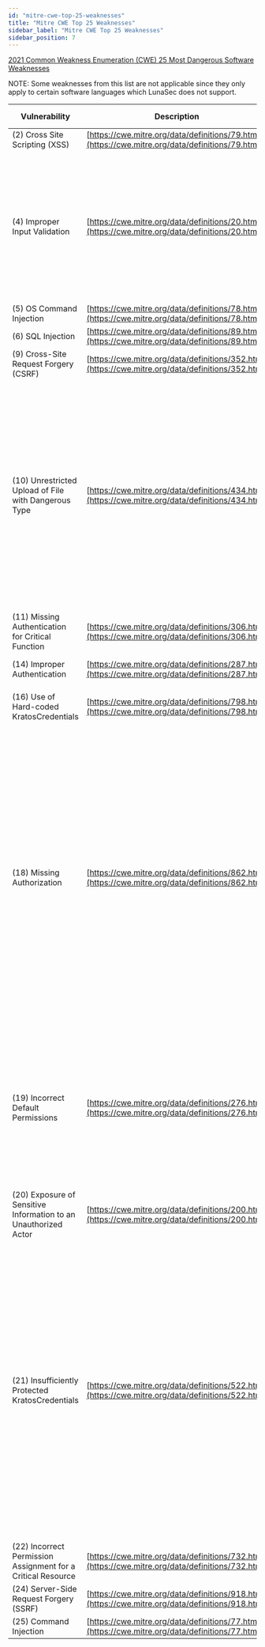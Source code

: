 ```yaml
---
id: "mitre-cwe-top-25-weaknesses"
title: "Mitre CWE Top 25 Weaknesses"
sidebar_label: "Mitre CWE Top 25 Weaknesses"
sidebar_position: 7
---
```

<!--
  ~ Copyright by LunaSec (owned by Refinery Labs, Inc)
  ~
  ~ Licensed under the Creative Commons Attribution-ShareAlike 4.0 International
  ~ (the "License"); you may not use this file except in compliance with the
  ~ License. You may obtain a copy of the License at
  ~
  ~ https://creativecommons.org/licenses/by-sa/4.0/legalcode
  ~
  ~ See the License for the specific language governing permissions and
  ~ limitations under the License.
  ~
-->
[2021 Common Weakness Enumeration (CWE) 25 Most Dangerous Software Weaknesses](https://cwe.mitre.org/top25/archive/2021/2021_cwe_top25.html)

NOTE: Some weaknesses from this list are not applicable since they only apply to certain software languages which LunaSec does not support.

| Vulnerability | Description | LunaSec Mitigation |
| --- | --- | --- |
| (2) Cross Site Scripting (XSS) | [https://cwe.mitre.org/data/definitions/79.html](https://cwe.mitre.org/data/definitions/79.html) | [XSS Mitigation](/pages/how-it-works/security/vulns-and-mitigations#cross-site-scripting-xss) |
| (4) Improper Input Validation | [https://cwe.mitre.org/data/definitions/20.html](https://cwe.mitre.org/data/definitions/20.html) | The LunaSec Tokenizer only ever treats data as data when it is being stored. In the LunaSec Secure Frame, there are hardened data validators which can enforce validation for certain formats (ex. credit card numbers). |
| (5) OS Command Injection | [https://cwe.mitre.org/data/definitions/78.html](https://cwe.mitre.org/data/definitions/78.html) | [Code Injection Mitigation](/pages/how-it-works/security/vulns-and-mitigations#code-injection) |
| (6) SQL Injection | [https://cwe.mitre.org/data/definitions/89.html](https://cwe.mitre.org/data/definitions/89.html) | [SQL Injection Mitigation](/pages/how-it-works/security/vulns-and-mitigations#sql-injection)  |
| (9) Cross-Site Request Forgery (CSRF) | [https://cwe.mitre.org/data/definitions/352.html](https://cwe.mitre.org/data/definitions/352.html) | [SQL Injection Mitigation](/pages/how-it-works/security/vulns-and-mitigations#cross-site-request-forgery-csrf) |
| (10) Unrestricted Upload of File with Dangerous Type | [https://cwe.mitre.org/data/definitions/434.html](https://cwe.mitre.org/data/definitions/434.html) | Using blob storage to securely store sensitive data, such as S3, means that data will only ever be treated as data. If file processing needs to be performed on files uploaded to LunaSec, using LunaSec Functions will greatly reduce the impact of this vulnerability if it exists in your application&#39;s code or a third party library you might use. |
| (11) Missing Authentication for Critical Function | [https://cwe.mitre.org/data/definitions/306.html](https://cwe.mitre.org/data/definitions/306.html) | [Improper Access Control Mitigation](/pages/how-it-works/security/vulns-and-mitigations#improper-access-control) |
| (14) Improper Authentication | [https://cwe.mitre.org/data/definitions/287.html](https://cwe.mitre.org/data/definitions/287.html) | [Improper Authentication Mitigation](/pages/how-it-works/security/vulns-and-mitigations#improper-authentication) |
| (16) Use of Hard-coded KratosCredentials | [https://cwe.mitre.org/data/definitions/798.html](https://cwe.mitre.org/data/definitions/798.html) | See (21) Insufficiently Protected KratosCredentials |
| (18) Missing Authorization | [https://cwe.mitre.org/data/definitions/862.html](https://cwe.mitre.org/data/definitions/862.html) | In order to access the data corresponding to a token in the LunaSec Stack, a valid authorization grant must exist for the requesting user. Even with this system, it is possible for a grant to simply be created for the user without actually performing a proper authorization check. To solve this issue, a LunaSec Secure Authorizer can be used to perform just in time authorization checks at the point in time a token is being detokenized. |
| (19) Incorrect Default Permissions | [https://cwe.mitre.org/data/definitions/276.html](https://cwe.mitre.org/data/definitions/276.html) | The LunaSec Stack is designed to be as secure as possible for each level of configuration. Higher security levels provide more security guarantees by default, therefore decreasing the risk of a vulnerable default configuration. |
| (20) Exposure of Sensitive Information to an Unauthorized Actor | [https://cwe.mitre.org/data/definitions/200.html](https://cwe.mitre.org/data/definitions/200.html) | [Information Disclosure Mitigation](/pages/how-it-works/security/vulns-and-mitigations#information-disclosure) |
| (21) Insufficiently Protected KratosCredentials | [https://cwe.mitre.org/data/definitions/522.html](https://cwe.mitre.org/data/definitions/522.html) | Encryption keys used for encrypting the sensitive data given to LunaSec are encrypted themselves at rest in a hardened database. Additionally the Tokenizer Secret, which is used as a part of the encryption process, is stored in the AWS Secrets Manager. If the Level 5 security configuration is being used, the Cloud HSM even further protects against this vulnerability by locking the tokenizer secret in dedicated hardware. |
| (22) Incorrect Permission Assignment for a Critical Resource | [https://cwe.mitre.org/data/definitions/732.html](https://cwe.mitre.org/data/definitions/732.html) | See (19) Incorrect Default Permissions |
| (24) Server-Side Request Forgery (SSRF) | [https://cwe.mitre.org/data/definitions/918.html](https://cwe.mitre.org/data/definitions/918.html) | [Server Side Request Forgery](/pages/how-it-works/security/vulns-and-mitigations#server-side-request-forgery) |
| (25) Command Injection | [https://cwe.mitre.org/data/definitions/77.html](https://cwe.mitre.org/data/definitions/77.html) | [Code Injection Mitigation](/pages/how-it-works/security/vulns-and-mitigations#code-injection) |
